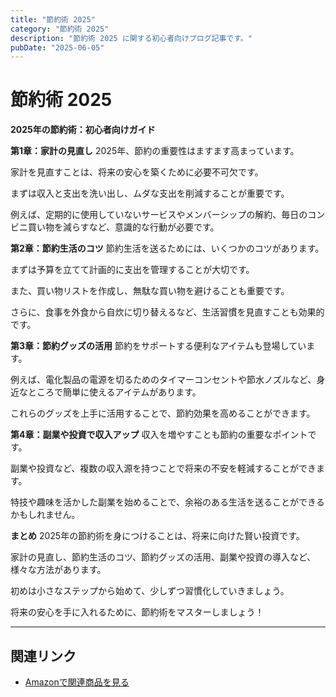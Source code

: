 ```yaml
---
title: "節約術 2025"
category: "節約術 2025"
description: "節約術 2025 に関する初心者向けブログ記事です。"
pubDate: "2025-06-05"
---
```


# 節約術 2025

**2025年の節約術：初心者向けガイド**

**第1章：家計の見直し**
2025年、節約の重要性はますます高まっています。

家計を見直すことは、将来の安心を築くために必要不可欠です。

まずは収入と支出を洗い出し、ムダな支出を削減することが重要です。

例えば、定期的に使用していないサービスやメンバーシップの解約、毎日のコンビニ買い物を減らすなど、意識的な行動が必要です。



**第2章：節約生活のコツ**
節約生活を送るためには、いくつかのコツがあります。

まずは予算を立てて計画的に支出を管理することが大切です。

また、買い物リストを作成し、無駄な買い物を避けることも重要です。

さらに、食事を外食から自炊に切り替えるなど、生活習慣を見直すことも効果的です。



**第3章：節約グッズの活用**
節約をサポートする便利なアイテムも登場しています。

例えば、電化製品の電源を切るためのタイマーコンセントや節水ノズルなど、身近なところで簡単に使えるアイテムがあります。

これらのグッズを上手に活用することで、節約効果を高めることができます。



**第4章：副業や投資で収入アップ**
収入を増やすことも節約の重要なポイントです。

副業や投資など、複数の収入源を持つことで将来の不安を軽減することができます。

特技や趣味を活かした副業を始めることで、余裕のある生活を送ることができるかもしれません。



**まとめ**
2025年の節約術を身につけることは、将来に向けた賢い投資です。

家計の見直し、節約生活のコツ、節約グッズの活用、副業や投資の導入など、様々な方法があります。

初めは小さなステップから始めて、少しずつ習慣化していきましょう。

将来の安心を手に入れるために、節約術をマスターしましょう！

---

## 関連リンク

- [Amazonで関連商品を見る](https://www.amazon.co.jp/s?k=%E7%AF%80%E7%B4%84%E8%A1%93+2025&tag=autowritehubai-22)
